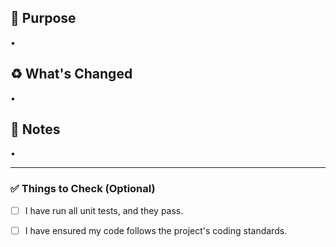 <!-- Explain the purpose of this pull request. Provide any relevant context or link related issues. -->
## :eyes: Purpose

•

<!-- Describe what has been changed in this pull request. Be specific about what has been added, modified, or fixed. As part of good code hygiene, include a reminder for contributors to check and update packages to their latest versions. -->
## :recycle: What's Changed

•

<!-- Add any additional notes, such as special instructions for testing, potential impacts on other areas of the codebase, etc. -->
## :memo: Notes

•

---
<!-- Optionally, check you've completed the following actions before submitting the PR -->
### :white_check_mark: Things to Check (Optional)

- [ ] I have run all unit tests, and they pass.
- [ ] I have ensured my code follows the project's coding standards.

